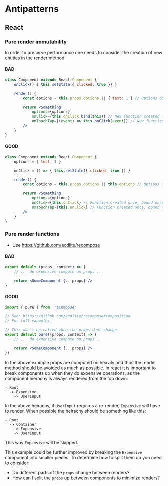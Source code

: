 # Antipatterns


## React
### Pure render immutability
In order to preserve performance one needs to consider the creation of new entities in the render method.

#### BAD
```jsx
class Component extends React.Component {
    onClick() { this.setState({ clicked: true }) }

    render() {
        const options = this.props.options || { test: 1 } // Options object created each render if not set

        return <Something
            options={options}
            onClick={this.onClick.bind(this)} // New function created each render
            onTouchTap={(event) => this.onClick(event)} // New function & closure created each render
        />
    }
}
```

#### GOOD
```jsx
class Component extends React.Component {
    options = { test: 1 }

    onClick = () => { this.setState({ clicked: true }) }

    render() {
        const options = this.props.options || this.options // Options object created once

        return <Something
            options={options}
            onClick={this.onClick} // Function created once, bound once
            onTouchTap={this.onClick} // Function created once, bound once
        />
    }
}
```


### Pure render functions
- Use https://github.com/acdlite/recompose

#### BAD
```jsx
export default (props, context) => {
    // ... do expensive compute on props ...

    return <SomeComponent {...props} />
}
```

#### GOOD
```jsx
import { pure } from 'recompose'

// See: https://github.com/acdlite/recompose#composition
// For full examples

// This won't be called when the props dont change
export default pure((props, context) => {
    // ... do expensive compute on props ...

    return <SomeComponent {...props} />
})
```

In the above example props are computed on heavily and thus the render method should be avoided as much as possible.
In react it is important to break components up when they do expensive operations, as the component hierachy is always rendered
from the top down.

```
- Root
  -> Expensive
    -> UserInput
```

In the above heirachy, if `UserInput` requires a re-render, `Expensive` will have to render. When possible the heirachy should be
something like this:

```
- Root
  -> Container
    -> Expensive
    -> UserInput
```

This way `Expensive` will be skipped.

This example could be further improved by breaking the `Expensive` component into smaller pieces. To determine how to split
them up you need to consider:
- Do different parts of the `props` change between renders?
- How can I split the `props` up between components to minimize renders?
